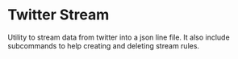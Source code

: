 # Twitter Stream

Utility to stream data from twitter into a json line file. It also include subcommands to help creating and deleting stream rules.
